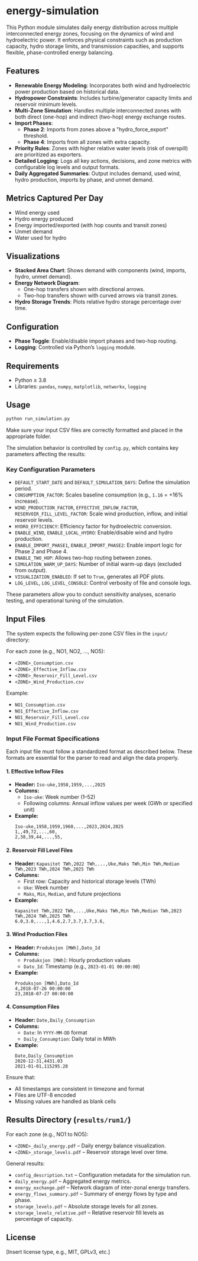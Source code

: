 # energy-simulation

This Python module simulates daily energy distribution across multiple interconnected energy zones, focusing on the dynamics of wind and hydroelectric power. It enforces physical constraints such as production capacity, hydro storage limits, and transmission capacities, and supports flexible, phase-controlled energy balancing.

## Features

- **Renewable Energy Modeling**: Incorporates both wind and hydroelectric power production based on historical data.
- **Hydropower Constraints**: Includes turbine/generator capacity limits and reservoir minimum levels.
- **Multi-Zone Simulation**: Handles multiple interconnected zones with both direct (one-hop) and indirect (two-hop) energy exchange routes.
- **Import Phases**:
  - **Phase 2**: Imports from zones above a "hydro_force_export" threshold.
  - **Phase 4**: Imports from all zones with extra capacity.
- **Priority Rules**: Zones with higher relative water levels (risk of overspill) are prioritized as exporters.
- **Detailed Logging**: Logs all key actions, decisions, and zone metrics with configurable log levels and output formats.
- **Daily Aggregated Summaries**: Output includes demand, used wind, hydro production, imports by phase, and unmet demand.

## Metrics Captured Per Day

- Wind energy used
- Hydro energy produced
- Energy imported/exported (with hop counts and transit zones)
- Unmet demand
- Water used for hydro

## Visualizations

- **Stacked Area Chart**: Shows demand with components (wind, imports, hydro, unmet demand).
- **Energy Network Diagram**:
  - One-hop transfers shown with directional arrows.
  - Two-hop transfers shown with curved arrows via transit zones.
- **Hydro Storage Trends**: Plots relative hydro storage percentage over time.

## Configuration

- **Phase Toggle**: Enable/disable import phases and two-hop routing.
- **Logging**: Controlled via Python’s `logging` module.

## Requirements

- Python ≥ 3.8
- Libraries: `pandas`, `numpy`, `matplotlib`, `networkx`, `logging`

## Usage

```bash
python run_simulation.py
```
Make sure your input CSV files are correctly formatted and placed in the appropriate folder.

The simulation behavior is controlled by `config.py`, which contains key parameters affecting the results:

### Key Configuration Parameters

- `DEFAULT_START_DATE` and `DEFAULT_SIMULATION_DAYS`: Define the simulation period.
- `CONSUMPTION_FACTOR`: Scales baseline consumption (e.g., `1.16` = +16% increase).
- `WIND_PRODUCTION_FACTOR`, `EFFECTIVE_INFLOW_FACTOR`, `RESERVOIR_FILL_LEVEL_FACTOR`: Scale wind production, inflow, and initial reservoir levels.
- `HYDRO_EFFICIENCY`: Efficiency factor for hydroelectric conversion.
- `ENABLE_WIND`, `ENABLE_LOCAL_HYDRO`: Enable/disable wind and hydro production.
- `ENABLE_IMPORT_PHASE1`, `ENABLE_IMPORT_PHASE2`: Enable import logic for Phase 2 and Phase 4.
- `ENABLE_TWO_HOP`: Allows two-hop routing between zones.
- `SIMULATION_WARM_UP_DAYS`: Number of initial warm-up days (excluded from output).
- `VISUALIZATION_ENABLED`: If set to `True`, generates all PDF plots.
- `LOG_LEVEL`, `LOG_LEVEL_CONSOLE`: Control verbosity of file and console logs.

These parameters allow you to conduct sensitivity analyses, scenario testing, and operational tuning of the simulation.

## Input Files


The system expects the following per-zone CSV files in the `input/` directory:

For each zone (e.g., NO1, NO2, ..., NO5):

- `<ZONE>_Consumption.csv`
- `<ZONE>_Effective_Inflow.csv`
- `<ZONE>_Reservoir_Fill_Level.csv`
- `<ZONE>_Wind_Production.csv`

Example:

- `NO1_Consumption.csv`
- `NO1_Effective_Inflow.csv`
- `NO1_Reservoir_Fill_Level.csv`
- `NO1_Wind_Production.csv`


### Input File Format Specifications

Each input file must follow a standardized format as described below. These formats are essential for the parser to read and align the data properly.

#### 1. Effective Inflow Files

- **Header:** `Iso-uke,1958,1959,...,2025`
- **Columns:** 
  - `Iso-uke`: Week number (1–52)
  - Following columns: Annual inflow values per week (GWh or specified unit)
- **Example:**
  ```
  Iso-uke,1958,1959,1960,...,2023,2024,2025
  1,,49,72,...,60,
  2,38,39,44,...,55,
  ```

#### 2. Reservoir Fill Level Files

- **Header:** `Kapasitet TWh,2022 TWh,...,Uke,Maks TWh,Min TWh,Median TWh,2023 TWh,2024 TWh,2025 TWh`
- **Columns:**
  - First row: Capacity and historical storage levels (TWh)
  - `Uke`: Week number
  - `Maks`, `Min`, `Median`, and future projections
- **Example:**
  ```
  Kapasitet TWh,2022 TWh,...,Uke,Maks TWh,Min TWh,Median TWh,2023 TWh,2024 TWh,2025 TWh
  6.0,3.0,...,1,4.6,2.7,3.7,3.7,3.6,
  ```

#### 3. Wind Production Files

- **Header:** `Produksjon [MWh],Dato_Id`
- **Columns:**
  - `Produksjon [MWh]`: Hourly production values
  - `Dato_Id`: Timestamp (e.g., `2023-01-01 00:00:00`)
- **Example:**
  ```
  Produksjon [MWh],Dato_Id
  4,2018-07-26 00:00:00
  23,2018-07-27 00:00:00
  ```

#### 4. Consumption Files

- **Header:** `Date,Daily_Consumption`
- **Columns:**
  - `Date`: In `YYYY-MM-DD` format
  - `Daily_Consumption`: Daily total in MWh
- **Example:**
  ```
  Date,Daily_Consumption
  2020-12-31,4431.03
  2021-01-01,115295.28
  ```

Ensure that:
- All timestamps are consistent in timezone and format
- Files are UTF-8 encoded
- Missing values are handled as blank cells


## Results Directory (`results/run1/`)

For each zone (e.g., NO1 to NO5):

- `<ZONE>_daily_energy.pdf` – Daily energy balance visualization.
- `<ZONE>_storage_levels.pdf` – Reservoir storage level over time.

General results:

- `config_description.txt` – Configuration metadata for the simulation run.
- `daily_energy.pdf` – Aggregated energy metrics.
- `energy_exchange.pdf` – Network diagram of inter-zonal energy transfers.
- `energy_flows_summary.pdf` – Summary of energy flows by type and phase.
- `storage_levels.pdf` – Absolute storage levels for all zones.
- `storage_levels_relative.pdf` – Relative reservoir fill levels as percentage of capacity.

## License

[Insert license type, e.g., MIT, GPLv3, etc.]
